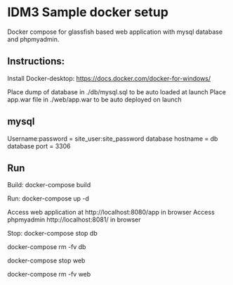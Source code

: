 # IDM3 Sample docker setup

Docker compose for glassfish based web application with mysql database and phpmyadmin. 

## Instructions:
Install Docker-desktop:  https://docs.docker.com/docker-for-windows/

Place dump of database in ./db/mysql.sql to be auto loaded at launch
Place app.war file in ./web/app.war to be auto deployed on launch

## mysql

Username:password = site_user:site_password
database hostname = db
database port = 3306


## Run

Build:
docker-compose build

Run:
docker-compose up -d

Access web application at http://localhost:8080/app in browser
Access phpmyadmin  http://localhost:8081/ in browser

Stop:
docker-compose stop db

docker-compose rm -fv db

docker-compose stop web

docker-compose rm -fv web



